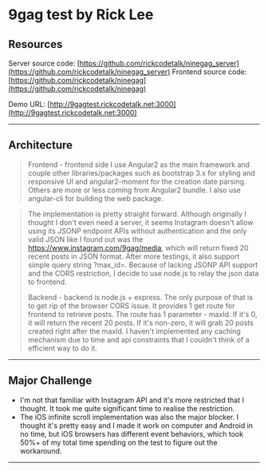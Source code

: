 9gag test by Rick Lee
===================

Resources
-------------
Server source code: [https://github.com/rickcodetalk/ninegag_server](https://github.com/rickcodetalk/ninegag_server)
Frontend source code: [https://github.com/rickcodetalk/ninegag](https://github.com/rickcodetalk/ninegag)

Demo URL: [http://9gagtest.rickcodetalk.net:3000](http://9gagtest.rickcodetalk.net:3000)

----------
Architecture
-------------
> Frontend - frontend side I use Angular2 as the main framework and couple other libraries/packages such as bootstrap 3.x for styling and responsive UI and angular2-moment for the creation date parsing. Others are more or less coming from Angular2 bundle. I also use angular-cli for building the web package.

> The implementation is pretty straight forward. Although originally I thought I don't even need a server, it seems Instagram doesn't allow using its JSONP endpoint APIs without authentication and the only valid JSON like I found out was the https://www.instagram.com/9gag/media, which will return fixed 20 recent posts in JSON format. After more testings, it also support simple query string ?max_id=<id>. Because of lacking JSONP API support and the CORS restriction, I decide to use node.js to relay the json data to frontend.
> 
> Backend - backend is node.js + express. The only purpose of that is to get rip of the browser CORS issue. It provides 1 get route for frontend to retrieve posts. The route has 1 parameter - maxId. If it's 0, it will return the recent 20 posts. If it's non-zero, it will grab 20 posts created right after the maxId. 
> I haven't implemented any caching mechanism due to time and api constraints that I couldn't think of a efficient way to do it.
 
----------
Major Challenge
-------------

 - I'm not that familiar with Instagram API and it's more restricted that I thought. It took me quite significant time to realise the restriction.
 - The iOS infinite scroll implementation was also the major blocker. I thought it's pretty easy and I made it work on computer and Android in no time, but iOS browsers has different event behaviors, which took 50%+ of my total time spending on the test to figure out the workaround.

----------


  




